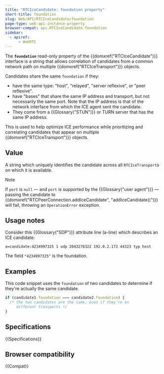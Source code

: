 ```yaml
---
title: "RTCIceCandidate: foundation property"
short-title: foundation
slug: Web/API/RTCIceCandidate/foundation
page-type: web-api-instance-property
browser-compat: api.RTCIceCandidate.foundation
sidebar:
  - apiref:
      - WebRTC
---
```


The **`foundation`** read-only property of the {{domxref("RTCIceCandidate")}} interface is a string that allows correlation of candidates from a common network path on multiple {{domxref("RTCIceTransport")}} objects.

Candidates share the same `foundation` if they:

- have the same type: "host", "relayed", "server reflexive", or "peer reflexive".
- have "bases" that share the same IP address and transport, but not necessarily the same port.
  Note that the IP address is that of the network interface from which the ICE agent sent the candidate.
- They come from a {{Glossary("STUN")}} or TURN server that has the same IP address.

This is used to help optimize ICE performance while prioritizing and correlating candidates that appear on multiple {{domxref("RTCIceTransport")}} objects.

## Value

A string which uniquely identifies the candidate across all `RTCIceTransport`s on which it is available.

> [!NOTE]
> If `port` is `null` — and `port` is supported by the {{Glossary("user agent")}} — passing the candidate to {{domxref("RTCPeerConnection.addIceCandidate", "addIceCandidate()")}} will fail, throwing an `OperationError` exception.

## Usage notes

Consider this {{Glossary("SDP")}} attribute line (a-line) which describes an ICE candidate:

```plain
a=candidate:4234997325 1 udp 2043278322 192.0.2.172 44323 typ host
```

The field `"4234997325"` is the foundation.

## Examples

This code snippet uses the `foundation` of two candidates to determine if they're actually the same candidate.

```js
if (candidate1.foundation === candidate2.foundation) {
  /* the two candidates are the same, even if they're on
     different transports */
}
```

## Specifications

{{Specifications}}

## Browser compatibility

{{Compat}}
